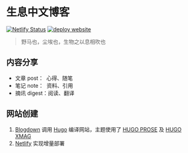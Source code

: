 # 生息中文博客

[![Netlify Status](https://api.netlify.com/api/v1/badges/3e6b37e8-b62d-4f26-a505-d6ebf262cad8/deploy-status)](https://app.netlify.com/sites/pftz/deploys)
[![deploy website](https://github.com/pftz/pftz/actions/workflows/deploy.yaml/badge.svg?branch=master)](https://github.com/pftz/pftz/actions/workflows/deploy.yaml)

> 野马也，尘埃也，生物之以息相吹也

## 内容分享

- 文章 post：&nbsp;&nbsp;心得、随笔
- 笔记 note：&nbsp;&nbsp;资料、引用
- 摘讯 digest：阅读、翻译

## 网站创建

1. [Blogdown](https://github.com/rstudio/blogdown) 调用 [Hugo](https://gohugo.io/) 编译网站，主题使用了 [HUGO PROSE](https://github.com/yihui/hugo-prose) 及 [HUGO XMAG](https://github.com/yihui/hugo-xmag)
2. [Netlify](https://www.netlify.com/) 实现增量部署
